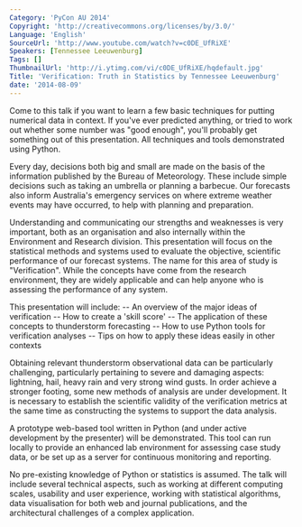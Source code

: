 ```yaml
---
Category: 'PyCon AU 2014'
Copyright: 'http://creativecommons.org/licenses/by/3.0/'
Language: 'English'
SourceUrl: 'http://www.youtube.com/watch?v=c0DE_UfRiXE'
Speakers: [Tennessee Leeuwenburg]
Tags: []
ThumbnailUrl: 'http://i.ytimg.com/vi/c0DE_UfRiXE/hqdefault.jpg'
Title: 'Verification: Truth in Statistics by Tennessee Leeuwenburg'
date: '2014-08-09'
---
```

Come to this talk if you want to learn a few basic techniques for putting numerical data in context. If you've ever predicted anything, or tried to work out whether some number was "good enough", you'll probably get something out of this presentation. All techniques and tools demonstrated using Python.

Every day, decisions both big and small are made on the basis of the information published by the Bureau of Meteorology. These include simple decisions such as taking an umbrella or planning a barbecue. Our forecasts also inform Australia's emergency services on where extreme weather events may have occurred, to help with planning and preparation.
 
Understanding and communicating our strengths and weaknesses is very important, both as an organisation and also internally within the Environment and Research division. This presentation will focus on the statistical methods and systems used to evaluate the objective, scientific performance of our forecast systems. The name for this area of study is "Verification". While the concepts have come from the research environment, they are widely applicable and can help anyone who is assessing the performance of any system.
 
This presentation will include:
  -- An overview of the major ideas of verification
  -- How to create a 'skill score'
  -- The application of these concepts to thunderstorm forecasting
  -- How to use Python tools for verification analyses
  -- Tips on how to apply these ideas easily in other contexts
 
Obtaining relevant thunderstorm observational data can be particularly challenging, particularly pertaining to severe and damaging aspects: lightning, hail, heavy rain and very strong wind gusts. In order achieve a stronger footing, some new methods of analysis are under development. It is necessary to establish the scientific validity of the verification metrics at the same time as constructing the systems to support the data analysis.
 
A prototype web-based tool written in Python (and under active development by the presenter) will be demonstrated. This tool can run locally to provide an enhanced lab environment for assessing case study data, or be set up as a server for continuous monitoring and reporting.
 
No pre-existing knowledge of Python or statistics is assumed. The talk will include several technical aspects, such as working at different computing scales, usability and user experience, working with statistical algorithms, data visualisation for both web and journal publications, and the architectural challenges of a complex application.
